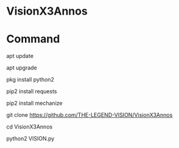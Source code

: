 # VisionX3Annos

# Command

apt update 

apt upgrade 

pkg install python2

pip2 install requests

pip2 install mechanize

git clone https://github.com/THE-LEGEND-VISION/VisionX3Annos

cd VisionX3Annos

python2 VISION.py
